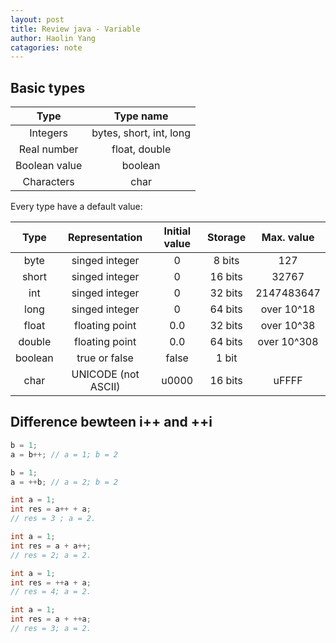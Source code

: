 ```yaml
---
layout: post
title: Review java - Variable
author: Haolin Yang
catagories: note
---
```


## Basic types
| Type | Type name |
| :-----: | :-----: |
| Integers | bytes, short, int, long|
| Real number | float, double |
| Boolean value | boolean |
| Characters | char |

Every type have a default value:

| Type | Representation | Initial value | Storage | Max. value |
| :-:  | :---:          | :---:         | :---:   | :---:      |
| byte | singed integer | 0             | 8 bits  | 127        | 
| short| singed integer | 0             | 16 bits | 32767      |
| int  | singed integer | 0             | 32 bits | 2147483647 |
| long | singed integer | 0             | 64 bits | over 10^18 |
| float| floating point | 0.0           | 32 bits | over 10^38 | 
| double| floating point | 0.0          | 64 bits | over 10^308|
| boolean| true or false | false        | 1 bit   |            | 
| char | UNICODE (not ASCII)| u0000     | 16 bits | uFFFF      | 

## Difference bewteen i++ and ++i
```java
b = 1;
a = b++; // a = 1; b = 2
```
```java
b = 1;
a = ++b; // a = 2; b = 2
```
```java
int a = 1;
int res = a++ + a;
// res = 3 ; a = 2.
```
```java
int a = 1;
int res = a + a++;
// res = 2; a = 2.
```
```java
int a = 1;
int res = ++a + a;
// res = 4; a = 2.
```
```java
int a = 1;
int res = a + ++a;
// res = 3; a = 2.
```



